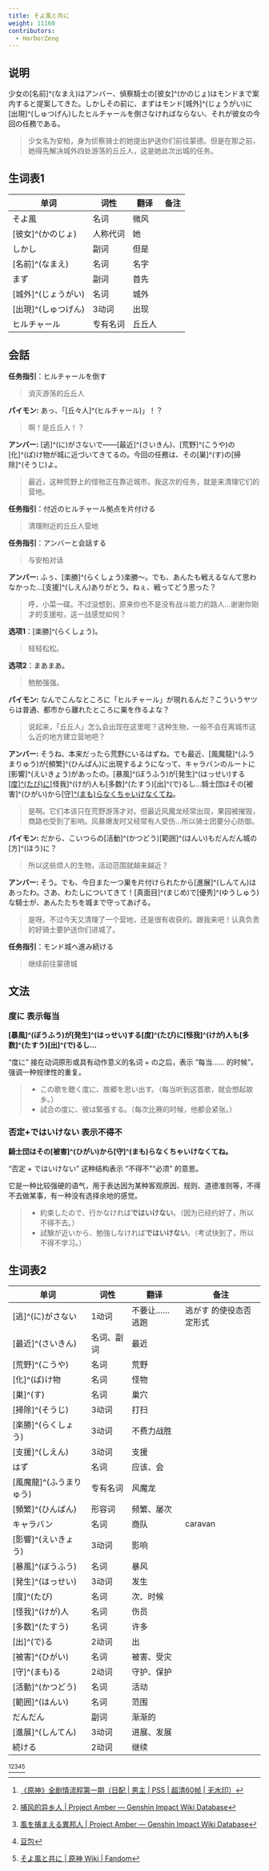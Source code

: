 ```yaml
---
title: そよ風と共に
weight: 11160
contributors:
  - HarborZeng
---
```


## 说明

少女の[名前]^(なまえ)はアンバー、偵察騎士の[彼女]^(かのじょ)はモンドまで案内すると提案してきた。しかしその前に、まずはモンド[城外]^(じょうがい)に[出現]^(しゅつげん)したヒルチャールを倒さなければならない、それが彼女の今回の任務である。

> 少女名为安柏，身为侦察骑士的她提出护送你们前往蒙德。但是在那之前，她得先解决城外四处游荡的丘丘人，这是她此次出城的任务。

## 生词表1

| 单词           | 词性   | 翻译  | 备注  |
| ------------ | ---- | --- | --- |
| そよ風          | 名词   | 微风  |     |
| [彼女]^(かのじょ)  | 人称代词 | 她   |     |
| しかし          | 副词   | 但是  |     |
| [名前]^(なまえ)   | 名词   | 名字  |     |
| まず           | 副词   | 首先  |     |
| [城外]^(じょうがい) | 名词   | 城外  |     |
| [出現]^(しゅつげん) | 3动词  | 出现  |     |
| ヒルチャール       | 专有名词 | 丘丘人 |     |

## 会話

**任务指引**：ヒルチャールを倒す

> 消灭游荡的丘丘人

**パイモン:** あっ、「[丘々人]^(ヒルチャール)」！？

> 啊！是丘丘人！？

**アンバー:** [逃]^(に)がさないで——[最近]^(さいきん)、[荒野]^(こうや)の[化]^(ば)け物が城に近づいてきてるの。今回の任務は、その[巣]^(す)の[掃除]^(そうじ)よ。

> 最近，这种荒野上的怪物正在靠近城市。我这次的任务，就是来清理它们的营地。

**任务指引**：付近のヒルチャール拠点を片付ける

> 清理附近的丘丘人营地

**任务指引**：アンバーと会話する

> 与安柏对话

**アンバー:** ふぅ、[楽勝]^(らくしょう)楽勝～。でも、あんたも戦えるなんて思わなかった…[支援]^(しえん)ありがとう。ねぇ、戦ってどう思った？

> 呼，小菜一碟。不过没想到，原来你也不是没有战斗能力的路人…谢谢你刚才的支援啦，这一战感觉如何？

**选项1**：[楽勝]^(らくしょう)。

> 轻轻松松。

**选项2**：まあまあ。

> 勉勉强强。

**パイモン:** なんでこんなところに「ヒルチャール」が現れるんだ？こういうヤツらは普通、都市から離れたところに巣を作るよな？

> 说起来，「丘丘人」怎么会出现在这里呢？这种生物，一般不会在离城市这么近的地方建立营地吧？

**アンバー:** そうね、本来だったら荒野にいるはずね。でも最近、[風魔龍]^(ふうまりゅう)が[頻繁]^(ひんぱん)に出現するようになって、キャラバンのルートに[影響]^(えいきょう)があったの。[暴風]^(ぼうふう)が[発生]^(はっせい)する[[度]^(たび)に](#度に-表示每当)[怪我]^(けが)人も[多数]^(たすう)[出]^(で)るし…騎士団はその[被害]^(ひがい)から[[守]^(まも)らなくちゃいけなくてね](#否定ではいけない-表示不得不)。

> 是啊。它们本该只在荒野游荡才对。但最近风魔龙经常出现，果园被摧毁，商路也受到了影响。风暴爆发时又经常有人受伤…所以骑士团要分心防御。

**パイモン:** だから、こいつらの[活動]^(かつどう)[範囲]^(はんい)もだんだん城の[方]^(ほう)に？

> 所以这些烦人的生物，活动范围就越来越近？

**アンバー:** そう。でも、今日また一つ巣を片付けられたから[進展]^(しんてん)はあったわ。さあ、わたしについてきて！[真面目]^(まじめ)で[優秀]^(ゆうしゅう)な騎士が、あんたたちを城まで守ってあげる。

> 是呀。不过今天又清理了一个营地，还是很有收获的。跟我来吧！认真负责的好骑士要护送你们进城了。

**任务指引**：モンド城へ進み続ける

> 继续前往蒙德城
## 文法

### 度に 表示每当

**[暴風]^(ぼうふう)が[発生]^(はっせい)する[度]^(たび)に[怪我]^(けが)人も[多数]^(たすう)[出]^(で)るし…**

“度に” 接在动词原形或具有动作意义的名词 + の之后，表示 “每当…… 的时候”，强调一种规律性的重复。

> - この歌を聴く度に、故郷を思い出す。（每当听到这首歌，就会想起故乡。）
> - 試合の度に、彼は緊張する。（每次比赛的时候，他都会紧张。）

### 否定+ではいけない 表示不得不

**騎士団はその[被害]^(ひがい)から[守]^(まも)らなくちゃいけなくてね。**

“否定 + ではいけない” 这种结构表示 “不得不”“必须” 的意思。

它是一种比较强硬的语气，用于表达因为某种客观原因、规则、道德准则等，不得不去做某事，有一种没有选择余地的感觉。

> - 約束したので、行かなければ**ではいけない**。（因为已经约好了，所以不得不去。）
> - 試験が近いから、勉強しなければ**ではいけない**。（考试快到了，所以不得不学习。）

## 生词表2

| 单词             | 词性    | 翻译       | 备注           |
| -------------- | ----- | -------- | ------------ |
| [逃]^(に)がさない    | 1动词   | 不要让…… 逃跑 | 逃がす 的使役态否定形式 |
| [最近]^(さいきん)    | 名词、副词 | 最近       |              |
| [荒野]^(こうや)     | 名词    | 荒野       |              |
| [化]^(ば)け物      | 名词    | 怪物       |              |
| [巣]^(す)        | 名词    | 巢穴       |              |
| [掃除]^(そうじ)     | 3动词   | 打扫       |              |
| [楽勝]^(らくしょう)   | 3动词   | 不费力战胜    |              |
| [支援]^(しえん)     | 3动词   | 支援       |              |
| はず             | 名词    | 应该、会     |              |
| [風魔龍]^(ふうまりゅう) | 专有名词  | 风魔龙      |              |
| [頻繁]^(ひんぱん)    | 形容词   | 频繁、屡次    |              |
| キャラバン          | 名词    | 商队       | caravan      |
| [影響]^(えいきょう)   | 3动词   | 影响       |              |
| [暴風]^(ぼうふう)    | 名词    | 暴风       |              |
| [発生]^(はっせい)    | 3动词   | 发生       |              |
| [度]^(たび)       | 名词    | 次、时候     |              |
| [怪我]^(けが)人     | 名词    | 伤员       |              |
| [多数]^(たすう)     | 名词    | 许多       |              |
| [出]^(で)る       | 2动词   | 出        |              |
| [被害]^(ひがい)     | 名词    | 被害、受灾    |              |
| [守]^(まも)る      | 2动词   | 守护、保护    |              |
| [活動]^(かつどう)    | 名词    | 活动       |              |
| [範囲]^(はんい)     | 名词    | 范围       |              |
| だんだん           | 副词    | 渐渐的      |              |
| [進展]^(しんてん)    | 3动词   | 进展、发展    |              |
| 続ける            | 2动词   | 继续       |              |

[^1][^2][^3][^5][^7]

[^1]: [《原神》全剧情流程第一期（日配 | 男主 | PS5 | 超清60帧 | 无水印）](https://www.bilibili.com/video/BV1P64y1B7TK/)

[^2]: [捕风的异乡人 | Project Amber — Genshin Impact Wiki Database](https://gi.yatta.moe/chs/archive/quest/1001/the-outlander-who-caught-the-wind?chapter=5)

[^3]: [風を捕まえる異邦人 | Project Amber — Genshin Impact Wiki Database](https://gi.yatta.moe/jp/archive/quest/1001/the-outlander-who-caught-the-wind?chapter=5)

[^7]: [そよ風と共に | 原神 Wiki | Fandom](https://genshin-impact.fandom.com/ja/wiki/そよ風と共に)

[^5]: [豆包](https://www.doubao.com/)

[^6]: [西風騎士団 | 原神 Wiki | Fandom](https://genshin-impact.fandom.com/ja/wiki/%E8%A5%BF%E9%A2%A8%E9%A8%8E%E5%A3%AB%E5%9B%A3)

